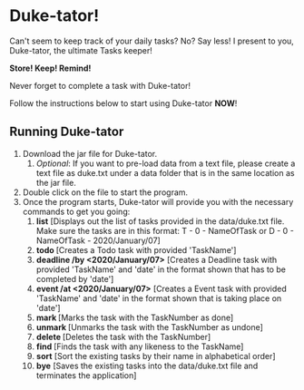 # Duke-tator!

Can't seem to keep track of your daily tasks? No?
Say less!
I present to you, Duke-tator, the ultimate Tasks keeper!

**Store!
Keep!
Remind!**

Never forget to complete a task with Duke-tator!

Follow the instructions below to start using Duke-tator **NOW**!

## Running Duke-tator

1. Download the jar file for Duke-tator.
   1. *Optional*: If you want to pre-load data from a text file, please create a text file as duke.txt under a data folder that is in the same location as the jar file.
2. Double click on the file to start the program.
3. Once the program starts, Duke-tator will provide you with the necessary commands to get you going:
   1. **list** [Displays out the list of tasks provided in the data/duke.txt file. Make sure the tasks are in this format: T - 0 - NameOfTask or D - 0 - NameOfTask - 2020/January/07]
   2. **todo <TaskName>** [Creates a Todo task with provided 'TaskName']
   3. **deadline <TaskName> /by <2020/January/07>** [Creates a Deadline task with provided 'TaskName' and 'date' in the format shown that has to be completed by 'date']
   4. **event <TaskName> /at <2020/January/07>** [Creates a Event task with provided 'TaskName' and 'date' in the format shown that is taking place on 'date']
   5. **mark <TaskNameNumber>** [Marks the task with the TaskNumber as done]
   6. **unmark <TaskNameNumber>** [Unmarks the task with the TaskNumber as undone]
   7. **delete <TaskNameNumber>** [Deletes the task with the TaskNumber]
   8. **find <TaskName>** [Finds the task with any likeness to the TaskName]
   9. **sort** [Sort the existing tasks by their name in alphabetical order]
   10. **bye** [Saves the existing tasks into the data/duke.txt file and terminates the application]

